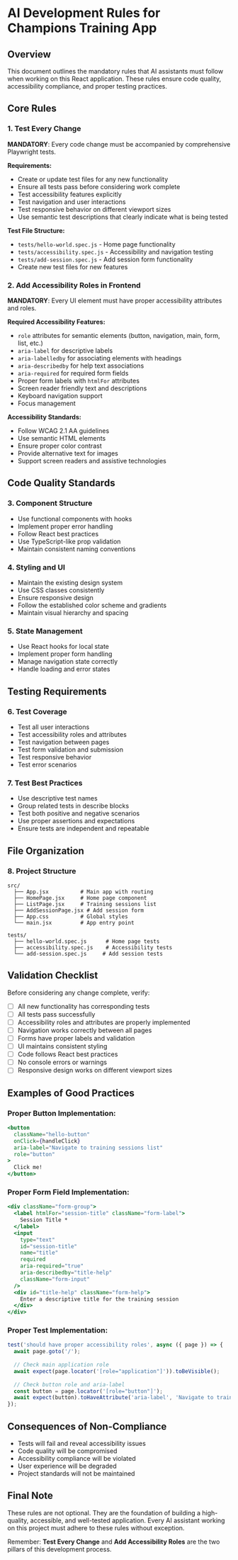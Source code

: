 # AI Development Rules for Champions Training App

## Overview
This document outlines the mandatory rules that AI assistants must follow when working on this React application. These rules ensure code quality, accessibility compliance, and proper testing practices.

## Core Rules

### 1. Test Every Change
**MANDATORY**: Every code change must be accompanied by comprehensive Playwright tests.

**Requirements:**
- Create or update test files for any new functionality
- Ensure all tests pass before considering work complete
- Test accessibility features explicitly
- Test navigation and user interactions
- Test responsive behavior on different viewport sizes
- Use semantic test descriptions that clearly indicate what is being tested

**Test File Structure:**
- `tests/hello-world.spec.js` - Home page functionality
- `tests/accessibility.spec.js` - Accessibility and navigation testing
- `tests/add-session.spec.js` - Add session form functionality
- Create new test files for new features

### 2. Add Accessibility Roles in Frontend
**MANDATORY**: Every UI element must have proper accessibility attributes and roles.

**Required Accessibility Features:**
- `role` attributes for semantic elements (button, navigation, main, form, list, etc.)
- `aria-label` for descriptive labels
- `aria-labelledby` for associating elements with headings
- `aria-describedby` for help text associations
- `aria-required` for required form fields
- Proper form labels with `htmlFor` attributes
- Screen reader friendly text and descriptions
- Keyboard navigation support
- Focus management

**Accessibility Standards:**
- Follow WCAG 2.1 AA guidelines
- Use semantic HTML elements
- Ensure proper color contrast
- Provide alternative text for images
- Support screen readers and assistive technologies

## Code Quality Standards

### 3. Component Structure
- Use functional components with hooks
- Implement proper error handling
- Follow React best practices
- Use TypeScript-like prop validation
- Maintain consistent naming conventions

### 4. Styling and UI
- Maintain the existing design system
- Use CSS classes consistently
- Ensure responsive design
- Follow the established color scheme and gradients
- Maintain visual hierarchy and spacing

### 5. State Management
- Use React hooks for local state
- Implement proper form handling
- Manage navigation state correctly
- Handle loading and error states

## Testing Requirements

### 6. Test Coverage
- Test all user interactions
- Test accessibility roles and attributes
- Test navigation between pages
- Test form validation and submission
- Test responsive behavior
- Test error scenarios

### 7. Test Best Practices
- Use descriptive test names
- Group related tests in describe blocks
- Test both positive and negative scenarios
- Use proper assertions and expectations
- Ensure tests are independent and repeatable

## File Organization

### 8. Project Structure
```
src/
  ├── App.jsx          # Main app with routing
  ├── HomePage.jsx     # Home page component
  ├── ListPage.jsx     # Training sessions list
  ├── AddSessionPage.jsx # Add session form
  ├── App.css          # Global styles
  └── main.jsx         # App entry point

tests/
  ├── hello-world.spec.js      # Home page tests
  ├── accessibility.spec.js    # Accessibility tests
  └── add-session.spec.js     # Add session tests
```

## Validation Checklist

Before considering any change complete, verify:

- [ ] All new functionality has corresponding tests
- [ ] All tests pass successfully
- [ ] Accessibility roles and attributes are properly implemented
- [ ] Navigation works correctly between all pages
- [ ] Forms have proper labels and validation
- [ ] UI maintains consistent styling
- [ ] Code follows React best practices
- [ ] No console errors or warnings
- [ ] Responsive design works on different viewport sizes

## Examples of Good Practices

### Proper Button Implementation:
```jsx
<button 
  className="hello-button"
  onClick={handleClick}
  aria-label="Navigate to training sessions list"
  role="button"
>
  Click me!
</button>
```

### Proper Form Field Implementation:
```jsx
<div className="form-group">
  <label htmlFor="session-title" className="form-label">
    Session Title *
  </label>
  <input
    type="text"
    id="session-title"
    name="title"
    required
    aria-required="true"
    aria-describedby="title-help"
    className="form-input"
  />
  <div id="title-help" className="form-help">
    Enter a descriptive title for the training session
  </div>
</div>
```

### Proper Test Implementation:
```javascript
test('should have proper accessibility roles', async ({ page }) => {
  await page.goto('/');
  
  // Check main application role
  await expect(page.locator('[role="application"]')).toBeVisible();
  
  // Check button role and aria-label
  const button = page.locator('[role="button"]');
  await expect(button).toHaveAttribute('aria-label', 'Navigate to training sessions list');
});
```

## Consequences of Non-Compliance

- Tests will fail and reveal accessibility issues
- Code quality will be compromised
- Accessibility compliance will be violated
- User experience will be degraded
- Project standards will not be maintained

## Final Note

These rules are not optional. They are the foundation of building a high-quality, accessible, and well-tested application. Every AI assistant working on this project must adhere to these rules without exception.

Remember: **Test Every Change** and **Add Accessibility Roles** are the two pillars of this development process.
